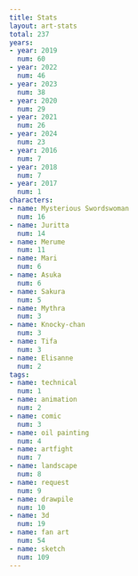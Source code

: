 ```yaml
---
title: Stats
layout: art-stats
total: 237
years:
- year: 2019
  num: 60
- year: 2022
  num: 46
- year: 2023
  num: 38
- year: 2020
  num: 29
- year: 2021
  num: 26
- year: 2024
  num: 23
- year: 2016
  num: 7
- year: 2018
  num: 7
- year: 2017
  num: 1
characters:
- name: Mysterious Swordswoman
  num: 16
- name: Juritta
  num: 14
- name: Merume
  num: 11
- name: Mari
  num: 6
- name: Asuka
  num: 6
- name: Sakura
  num: 5
- name: Mythra
  num: 3
- name: Knocky-chan
  num: 3
- name: Tifa
  num: 3
- name: Elisanne
  num: 2
tags:
- name: technical
  num: 1
- name: animation
  num: 2
- name: comic
  num: 3
- name: oil painting
  num: 4
- name: artfight
  num: 7
- name: landscape
  num: 8
- name: request
  num: 9
- name: drawpile
  num: 10
- name: 3d
  num: 19
- name: fan art
  num: 54
- name: sketch
  num: 109
---
```

